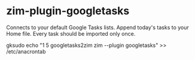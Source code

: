 # zim-plugin-googletasks
Connects to your default Google Tasks lists. Append today's tasks to your Home file. Every task should be imported only once.

gksudo echo "1	5	googletasks2zim	zim --plugin googletasks" >> /etc/anacrontab
